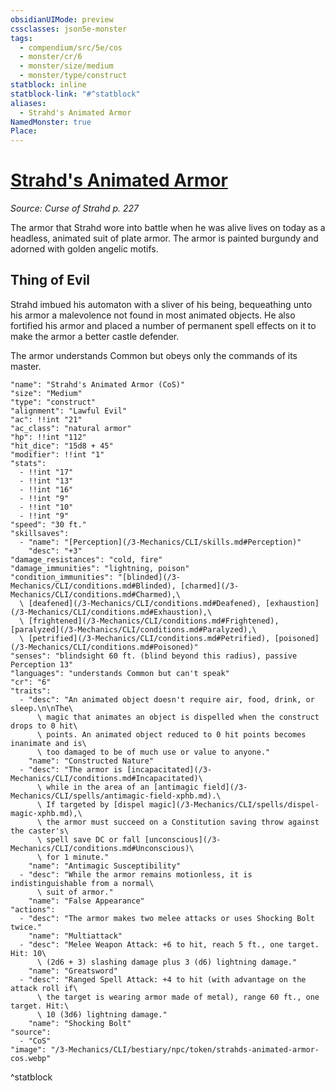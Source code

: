 ```yaml
---
obsidianUIMode: preview
cssclasses: json5e-monster
tags:
  - compendium/src/5e/cos
  - monster/cr/6
  - monster/size/medium
  - monster/type/construct
statblock: inline
statblock-link: "#^statblock"
aliases:
  - Strahd's Animated Armor
NamedMonster: true
Place:
---
```

# [Strahd's Animated Armor](3-Mechanics\CLI\bestiary\npc/strahds-animated-armor-cos.md)
*Source: Curse of Strahd p. 227*  

The armor that Strahd wore into battle when he was alive lives on today as a headless, animated suit of plate armor. The armor is painted burgundy and adorned with golden angelic motifs.

## Thing of Evil

Strahd imbued his automaton with a sliver of his being, bequeathing unto his armor a malevolence not found in most animated objects. He also fortified his armor and placed a number of permanent spell effects on it to make the armor a better castle defender.

The armor understands Common but obeys only the commands of its master.

```statblock
"name": "Strahd's Animated Armor (CoS)"
"size": "Medium"
"type": "construct"
"alignment": "Lawful Evil"
"ac": !!int "21"
"ac_class": "natural armor"
"hp": !!int "112"
"hit_dice": "15d8 + 45"
"modifier": !!int "1"
"stats":
  - !!int "17"
  - !!int "13"
  - !!int "16"
  - !!int "9"
  - !!int "10"
  - !!int "9"
"speed": "30 ft."
"skillsaves":
  - "name": "[Perception](/3-Mechanics/CLI/skills.md#Perception)"
    "desc": "+3"
"damage_resistances": "cold, fire"
"damage_immunities": "lightning, poison"
"condition_immunities": "[blinded](/3-Mechanics/CLI/conditions.md#Blinded), [charmed](/3-Mechanics/CLI/conditions.md#Charmed),\
  \ [deafened](/3-Mechanics/CLI/conditions.md#Deafened), [exhaustion](/3-Mechanics/CLI/conditions.md#Exhaustion),\
  \ [frightened](/3-Mechanics/CLI/conditions.md#Frightened), [paralyzed](/3-Mechanics/CLI/conditions.md#Paralyzed),\
  \ [petrified](/3-Mechanics/CLI/conditions.md#Petrified), [poisoned](/3-Mechanics/CLI/conditions.md#Poisoned)"
"senses": "blindsight 60 ft. (blind beyond this radius), passive Perception 13"
"languages": "understands Common but can't speak"
"cr": "6"
"traits":
  - "desc": "An animated object doesn't require air, food, drink, or sleep.\n\nThe\
      \ magic that animates an object is dispelled when the construct drops to 0 hit\
      \ points. An animated object reduced to 0 hit points becomes inanimate and is\
      \ too damaged to be of much use or value to anyone."
    "name": "Constructed Nature"
  - "desc": "The armor is [incapacitated](/3-Mechanics/CLI/conditions.md#Incapacitated)\
      \ while in the area of an [antimagic field](/3-Mechanics/CLI/spells/antimagic-field-xphb.md).\
      \ If targeted by [dispel magic](/3-Mechanics/CLI/spells/dispel-magic-xphb.md),\
      \ the armor must succeed on a Constitution saving throw against the caster's\
      \ spell save DC or fall [unconscious](/3-Mechanics/CLI/conditions.md#Unconscious)\
      \ for 1 minute."
    "name": "Antimagic Susceptibility"
  - "desc": "While the armor remains motionless, it is indistinguishable from a normal\
      \ suit of armor."
    "name": "False Appearance"
"actions":
  - "desc": "The armor makes two melee attacks or uses Shocking Bolt twice."
    "name": "Multiattack"
  - "desc": "Melee Weapon Attack: +6 to hit, reach 5 ft., one target. Hit: 10\
      \ (2d6 + 3) slashing damage plus 3 (d6) lightning damage."
    "name": "Greatsword"
  - "desc": "Ranged Spell Attack: +4 to hit (with advantage on the attack roll if\
      \ the target is wearing armor made of metal), range 60 ft., one target. Hit:\
      \ 10 (3d6) lightning damage."
    "name": "Shocking Bolt"
"source":
  - "CoS"
"image": "/3-Mechanics/CLI/bestiary/npc/token/strahds-animated-armor-cos.webp"
```
^statblock